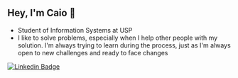 ## Hey, I'm Caio 👋

- Student of Information Systems at USP
- I like to solve problems, especially when I help other people with my solution. I'm always trying to learn during the process, just as I'm always open to new challenges and ready to face changes

[![Linkedin Badge](https://img.shields.io/badge/-LinkedIn-blue?style=flat-square&logo=Linkedin&logoColor=white&link=https://www.linkedin.com/in/caio-nakazawa-476b94169/)](https://www.linkedin.com/in/caio-nakazawa-476b94169/)
